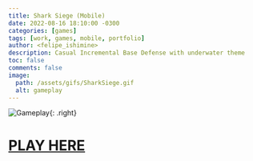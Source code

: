 ```yaml
---
title: Shark Siege (Mobile)
date: 2022-08-16 18:10:00 -0300
categories: [games]
tags: [work, games, mobile, portfolio]
author: <felipe_ishimine>
description: Casual Incremental Base Defense with underwater theme
toc: false
comments: false
image:
  path: /assets/gifs/SharkSiege.gif
  alt: gameplay  
---
```



![Gameplay](/assets/gifs/SharkSiege.gif){: .right}

# [PLAY HERE](https://play.google.com/store/apps/details?id=com.gameever.oceandefense)